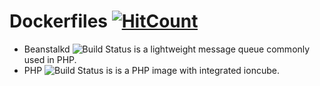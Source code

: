 # Dockerfiles [![HitCount](https://hits.dwyl.com/naiba/Dockerfiles.svg)](https://hits.dwyl.com/naiba/Dockerfiles)

- Beanstalkd ![Build Status](https://github.com/naiba/Dockerfiles/workflows/beanstalkd/badge.svg) is a lightweight message queue commonly used in PHP.
- PHP ![Build Status](https://github.com/naiba/Dockerfiles/workflows/php/badge.svg) is is a PHP image with integrated ioncube.